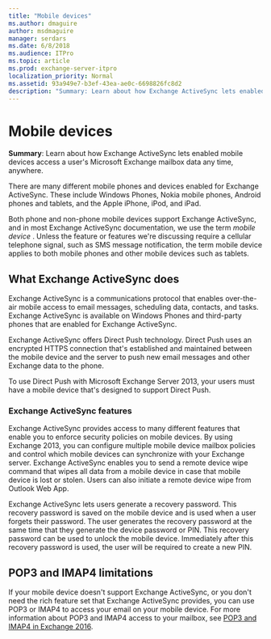 ```yaml
---
title: "Mobile devices"
ms.author: dmaguire
author: msdmaguire
manager: serdars
ms.date: 6/8/2018
ms.audience: ITPro
ms.topic: article
ms.prod: exchange-server-itpro
localization_priority: Normal
ms.assetid: 93a949e7-b3ef-43ea-ae0c-6698826fc8d2
description: "Summary: Learn about how Exchange ActiveSync lets enabled mobile devices access a user's Microsoft Exchange mailbox data any time, anywhere."
---
```


# Mobile devices

 **Summary**: Learn about how Exchange ActiveSync lets enabled mobile devices access a user's Microsoft Exchange mailbox data any time, anywhere.
  
There are many different mobile phones and devices enabled for Exchange ActiveSync. These include Windows Phones, Nokia mobile phones, Android phones and tablets, and the Apple iPhone, iPod, and iPad.
  
Both phone and non-phone mobile devices support Exchange ActiveSync, and in most Exchange ActiveSync documentation, we use the term *mobile device* . Unless the feature or features we're discussing require a cellular telephone signal, such as SMS message notification, the term mobile device applies to both mobile phones and other mobile devices such as tablets. 
  
## What Exchange ActiveSync does

Exchange ActiveSync is a communications protocol that enables over-the-air mobile access to email messages, scheduling data, contacts, and tasks. Exchange ActiveSync is available on Windows Phones and third-party phones that are enabled for Exchange ActiveSync.
  
Exchange ActiveSync offers Direct Push technology. Direct Push uses an encrypted HTTPS connection that's established and maintained between the mobile device and the server to push new email messages and other Exchange data to the phone.
  
To use Direct Push with Microsoft Exchange Server 2013, your users must have a mobile device that's designed to support Direct Push.
  
### Exchange ActiveSync features

Exchange ActiveSync provides access to many different features that enable you to enforce security policies on mobile devices. By using Exchange 2013, you can configure multiple mobile device mailbox policies and control which mobile devices can synchronize with your Exchange server. Exchange ActiveSync enables you to send a remote device wipe command that wipes all data from a mobile device in case that mobile device is lost or stolen. Users can also initiate a remote device wipe from Outlook Web App.
  
Exchange ActiveSync lets users generate a recovery password. This recovery password is saved on the mobile device and is used when a user forgets their password. The user generates the recovery password at the same time that they generate the device password or PIN. This recovery password can be used to unlock the mobile device. Immediately after this recovery password is used, the user will be required to create a new PIN.
  
## POP3 and IMAP4 limitations

If your mobile device doesn't support Exchange ActiveSync, or you don't need the rich feature set that Exchange ActiveSync provides, you can use POP3 or IMAP4 to access your email on your mobile device. For more information about POP3 and IMAP4 access to your mailbox, see [POP3 and IMAP4 in Exchange 2016](../../clients/pop3-and-imap4/pop3-and-imap4.md).
  


